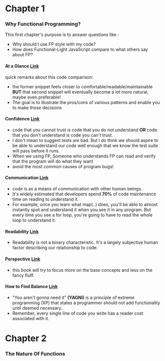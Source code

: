 # Chapter 1

### Why Functional Programming?
This first chapter's purpose is to answer questions like :
 - Why should I use FP style with my code?
 - How does Functional-Light JavaScript compare to what others say about FP?

#### At a Glance [Link](https://github.com/getify/Functional-Light-JS/blob/master/manuscript/ch1.md/#at-a-glance)
quick remarks about this code comparison:

 - the former snippet feels closer to comfortable/readable/maintainable
 **BUT**
 that second snippet will eventually become a lot more natural, maybe even preferable! 
 - The goal is to illustrate the pros/cons of various patterns and enable you to make those decisions

#### Confidence [Link](https://github.com/getify/Functional-Light-JS/blob/master/manuscript/ch1.md/#confidence)
 - code that you cannot trust is code that you do not understand
 **OR**
  code that you don't understand is code you can't trust.
 - I don't mean to suggest tests are bad. But I do think we should aspire to be able to understand our code well enough that we know the test suite will pass before it runs. 
 - When we using FP, Someone who understands FP can read and verify that the program will do what they want
 - avoid the most common causes of program bugs!
  
#### Communication [Link](https://github.com/getify/Functional-Light-JS/blob/master/manuscript/ch1.md/#communication)
 - code is as a means of communication with other human beings.
 - It's widely estimated that developers spend **70%** of code maintenance time on reading to understand it.
 - For example, once you learn what map(..) does, you'll be able to almost instantly spot and understand it when you see it in any program. But every time you see a for loop, you're going to have to read the whole loop to understand it.
 
 
#### Readability [Link](https://github.com/getify/Functional-Light-JS/blob/master/manuscript/ch1.md/#readability)
  - Readability is not a binary characteristic. It's a largely subjective human factor describing our relationship to code.
  
#### Perspective [Link](https://github.com/getify/Functional-Light-JS/blob/master/manuscript/ch1.md/#perspective)
   - this book will try to focus more on the base concepts and less on the fancy fluff.
#### How to Find Balance [Link](https://github.com/getify/Functional-Light-JS/blob/master/manuscript/ch1.md/#how-to-find-balance)
 - "You aren't gonna need it" **(YAGNI)** is a principle of extreme programming (XP) that states a programmer should not add functionality until deemed necessary.
 - Remember, every single line of code you write has a reader cost associated with it.
 
 
 # Chapter 2
 
 ### The Nature Of Functions
 
 